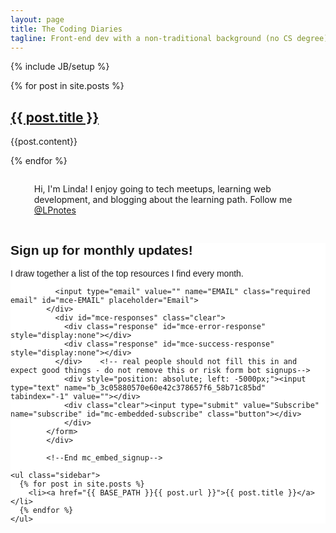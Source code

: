 ```yaml
---
layout: page
title: The Coding Diaries
tagline: Front-end dev with a non-traditional background (no CS degree). My hope is for this blog to be helpful for others starting out too.
---
```

{% include JB/setup %}

<div class="container-fluid">
	<div class="row">
	 <div class="col-md-6">
  {% for post in site.posts %}
 <h2> <a href="{{ BASE_PATH }}{{ post.url }}">{{ post.title }}</a></h2>
    	<p>
    		{{post.content}}
    	</p>

  {% endfor %}
  	</div>

   <div class="col-md-3">
      <ul class="notes">
        <li class="notes" style="padding: 1em; word-wrap: break-word; overflow: hidden;">Hi, I'm Linda! I enjoy going to tech meetups, learning web development, and blogging about the learning path. Follow me <a href="http://bit.ly/1epoq9z" target="_blank">@LPnotes</a></li>
      </ul>
          <!-- Begin MailChimp Signup Form -->
            <link href="//cdn-images.mailchimp.com/embedcode/classic-081711.css" rel="stylesheet" type="text/css">
            <style type="text/css">
              #mc_embed_signup{background:#fff; clear:left; font:14px Helvetica,Arial,sans-serif; }
              /* Add your own MailChimp form style overrides in your site stylesheet or in this style block.
                 We recommend moving this block and the preceding CSS link to the HEAD of your HTML file. */
            </style>
            <div id="mc_embed_signup">
            <form action="//thecodingdiaries.us4.list-manage.com/subscribe/post?u=3c05880570e60e42c378657f6&amp;id=58b71c85bd" method="post" id="mc-embedded-subscribe-form" name="mc-embedded-subscribe-form" class="validate" target="_blank" novalidate>
                <div id="mc_embed_signup_scroll">
              <h2>Sign up for monthly updates!</h2>
              <p>I draw together a list of the top resources I find every month.</p>
            <div class="mc-field-group">
              
              <input type="email" value="" name="EMAIL" class="required email" id="mce-EMAIL" placeholder="Email">
            </div>
              <div id="mce-responses" class="clear">
                <div class="response" id="mce-error-response" style="display:none"></div>
                <div class="response" id="mce-success-response" style="display:none"></div>
              </div>    <!-- real people should not fill this in and expect good things - do not remove this or risk form bot signups-->
                <div style="position: absolute; left: -5000px;"><input type="text" name="b_3c05880570e60e42c378657f6_58b71c85bd" tabindex="-1" value=""></div>
                <div class="clear"><input type="submit" value="Subscribe" name="subscribe" id="mc-embedded-subscribe" class="button"></div>
                </div>
            </form>
            </div>

            <!--End mc_embed_signup-->
   </div>
   <div class="col-md-3">

    <ul class="sidebar">
      {% for post in site.posts %}
        <li><a href="{{ BASE_PATH }}{{ post.url }}">{{ post.title }}</a></li>
      {% endfor %}
    </ul>

</div>
</div>
</div>



